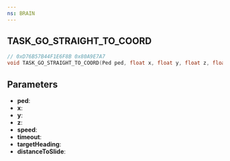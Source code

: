 ```yaml
---
ns: BRAIN
---
```

## TASK_GO_STRAIGHT_TO_COORD

```c
// 0xD76B57B44F1E6F8B 0x80A9E7A7
void TASK_GO_STRAIGHT_TO_COORD(Ped ped, float x, float y, float z, float speed, int timeout, float targetHeading, float distanceToSlide);
```


## Parameters
* **ped**: 
* **x**: 
* **y**: 
* **z**: 
* **speed**: 
* **timeout**: 
* **targetHeading**: 
* **distanceToSlide**: 

